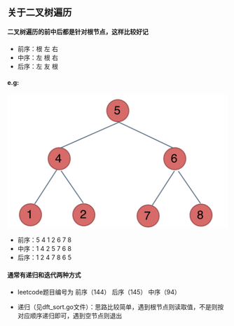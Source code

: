 ## 关于二叉树遍历

#### 二叉树遍历的前中后都是针对根节点，这样比较好记
- 前序：根 左 右
- 中序：左 根 右
- 后序：左 友 根

#### e.g:
![二叉树](./assets/binary-tree.png)

- 前序：5 4 1 2 6 7 8
- 中序：1 4 2 5 7 6 8
- 后序：1 2 4 7 8 6 5

#### 通常有递归和迭代两种方式

- leetcode题目编号为 前序（144） 后序（145） 中序（94）

- 递归（见dft_sort.go文件）：思路比较简单，遇到根节点则读取值，不是则按对应顺序递归即可，遇到空节点则退出
